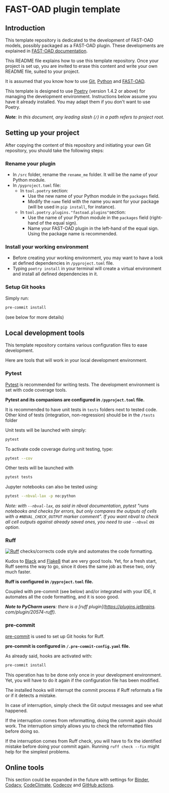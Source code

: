 # FAST-OAD plugin template

## Introduction

This template repository is dedicated to the development of FAST-OAD models, possibly
packaged as a FAST-OAD plugin. These developments are explained in [FAST-OAD documentation](https://fast-oad.readthedocs.io/en/stable/documentation/custom_modules/index.html).

This README file explains how to use this template repository. Once your project
is set up, you are invited to erase this content and write your own README file,
suited to your project.

It is assumed that you know how to use [Git](https://git-scm.com), 
[Python](https://www.python.org) and [FAST-OAD](https://github.com/fast-aircraft-design/FAST-OAD).

This template is designed to use [Poetry](https://python-poetry.org) (version 1.4.2 or above)
for managing the development environment.
Instructions below assume you have it already installed. You may adapt them if you don't 
want to use Poetry.

_**Note**: In this document, any leading slash (`/`) in a path refers to project root._

## Setting up your project

After copying the content of this repository and initiating your own Git 
repository, you should take the following steps:

### Rename your plugin
- In `/src` folder, rename the `rename_me` folder. It will be the name of your 
  Python module.
- In `/pyproject.toml` file:
  - In `tool.poetry` section:
    - Use the new name of your Python module in the `packages` field.
    - Modify the `name` field with the name you want for your package
      (will be used in `pip install`, for instance).
  - In `tool.poetry.plugins."fastoad.plugins"`section:
    - Use the name of your Python module in the `packages` field (right-hand of 
      the equal sign).
    - Name your FAST-OAD plugin in the left-hand of the equal sign. Using the
      package name is recommended.

### Install your working environment
- Before creating your working environment, you may want to have a look at defined
  dependencies in `/pyproject.toml` file.
- Typing `poetry install` in your terminal will create a virtual environment and
  install all defined dependencies in it.

### Setup Git hooks
Simply run:
```bash
pre-commit install
```
(see below for more details)


## Local development tools

This template repository contains various configuration files to ease development.

Here are tools that will work in your local development environment.

### Pytest
[Pytest](https://docs.pytest.org/) is recommended for writing tests. The development environment
is set with code coverage tools.

**Pytest and its companions are configured in `/pyproject.toml` file.**

It is recommended to have unit tests in `tests` folders next to tested code.
Other kind of tests (integration, non-regression) should be in the `/tests` folder

Unit tests will be launched with simply:
```bash
pytest
```
To activate code coverage during unit testing, type:
```bash
pytest --cov
```

Other tests will be launched with
```bash
pytest tests
```

Jupyter notebooks can also be tested using:
```bash
pytest --nbval-lax -p no:python
```
_Note: with `--nbval-lax`, as said in nbval documentation, pytest "runs notebooks 
and checks for errors, but only compares the outputs of cells with a 
`#NBVAL_CHECK_OUTPUT` marker comment". If you want nbval to check all cell 
outputs against already saved ones, you need to use `--nbval` as option._ 

### Ruff
[![Ruff](https://img.shields.io/endpoint?url=https://raw.githubusercontent.com/astral-sh/ruff/main/assets/badge/v2.json)](https://github.com/astral-sh/ruff)
checks/corrects code style and automates the code formatting.

Kudos to [Black](https://black.readthedocs.io/en/stable) and 
[Flake8](https://flake8.pycqa.org/) that are very good tools. Yet, for a fresh start,
Ruff seems the way to go, since it does the same job as these two, only much faster.

**Ruff is configured in `/pyproject.toml` file.**

Coupled with pre-commit (see below) and/or integrated with your IDE, it
automates all the code formatting, and it is sooo good.

_**Note to PyCharm users**: there is a [ruff plugin](https://plugins.jetbrains.
com/plugin/20574-ruff)._


### pre-commit
[pre-commit](https://pre-commit.com) is used to set up Git hooks for Ruff.

**pre-commit is configured in `/.pre-commit-config.yaml` file.**

As already said, hooks are activated with:
```bash
pre-commit install
```

This operation has to be done only once in your development environment. Yet, 
you will have to do it again if the configuration file has been modified.


The installed hooks will interrupt the commit process if Ruff reformats a file or if
it detects a mistake.

In case of interruption, simply check the Git output messages and see what happened.

If the interruption comes from reformatting, doing the commit again should work. The 
interruption simply allows you to check the reformatted files before doing so.

If the interruption comes from Ruff check, you will have to fix the identified
mistake before doing your commit again. Running `ruff check --fix` might help
for the simplest problems.


## Online tools

This section could be expanded in the future with settings for [Binder](https://mybinder.org), 
[Codacy](https://www.codacy.com), [CodeClimate](https://codeclimate.com), [Codecov](https://about.codecov.io) and [GitHub actions](https://github.com/features/actions).
